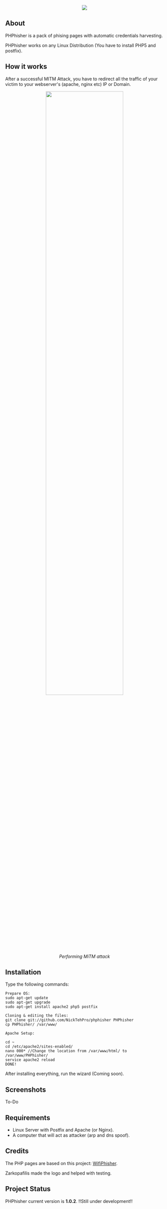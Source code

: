 <p align="center"><img src="http://5.1.75.153/latest.png" /></p>

## About
PHPhisher is a pack of phising pages with automatic credentials harvesting.

PHPhisher works on any Linux Distribution (You have to install PHP5 and postfix).

## How it works
After a successful MITM Attack, you have to redirect all the traffic of your victim to your webserver's (apache, nginx etc) IP or Domain.

<p align="center"><img width="70%" src="https://fak3r.com/2015/owasp-man_in_the_middle.jpg" /><br /><i>Performing MiTM attack</i></p>

## Installation 
Type the following commands:
```
Prepare OS:
sudo apt-get update
sudo apt-get upgrade
sudo apt-get install apache2 php5 postfix 

Cloning & editing the files:
git clone git://github.com/NickTehPro/phphisher PHPhisher 
cp PHPhisher/ /var/www/ 

Apache Setup:

cd ~
cd /etc/apache2/sites-enabled/
nano 000* //Change the location from /var/www/html/ to /var/www/PHPhisher/
service apache2 reload
DONE!
```
After installing everything, run the wizard (Coming soon).
## Screenshots
To-Do

## Requirements
* Linux Server with Postfix and Apache (or Nginx). 
* A computer that will act as attacker (arp and dns spoof).

## Credits
The PHP pages are based on this project: <a
href="https://github.com/sophron/wifiphisher">WifiPhisher</a>. 

Zarkopafilis made the logo and helped with testing.

## Project Status 
PHPhisher current version is **1.0.2**. !!Still under development!!
